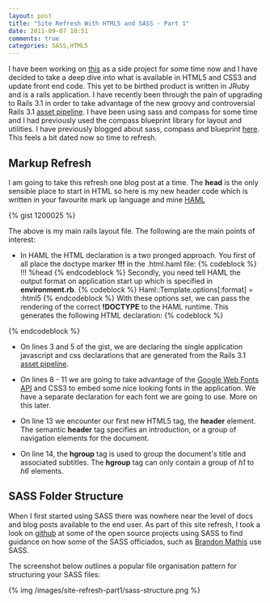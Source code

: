 ```yaml
---
layout: post
title: "Site Refresh With HTML5 and SASS - Part 1"
date: 2011-09-07 10:51
comments: true
categories: SASS,HTML5
---
```

I have been working on <a href="http://www.leadcapturer.com/" target="_blank">this</a> as a side project for some time now and I have decided to take a deep dive into what is available in HTML5 and CSS3 and update front end code. This yet to be birthed product is written in JRuby and is a rails application.  I have recently been through the pain of upgrading to Rails 3.1 in order to take advantage of the new groovy and controversial Rails 3.1 <a href="http://guides.rubyonrails.org/asset_pipeline.html" target="_blank">asset pipeline</a>.  I have been using sass and compass for some time and I had previously used the compass blueprint library for layout and utilities.  I have previously blogged about sass, compass and blueprint <a href="http://thesoftwaresimpleton.blogspot.com/2010/03/rails-day-6-blueprint-compass-sass-and.html" target="_blank">here</a>. This feels a bit dated now so time to refresh.

## Markup Refresh

I am going to take this refresh one blog post at a time.  The **head** is the only sensible place to start in HTML so here is my new header code which is written in your favourite mark up language and mine <a href="http://haml-lang.com/" target="_blank">HAML</a>

{% gist 1200025 %}

The above is my main rails layout file.  The following are the main points of interest:

- In HAML the HTML declaration is a two pronged approach.  You first of all place the doctype marker __!!!__ in the .html.haml file:
{% codeblock  %}
 !!!
 %head
{% endcodeblock %}
  Secondly, you need tell HAML the output format on application start up which is specified in __environment.rb__.
{% codeblock %}
  Haml::Template.options[:format] = :html5
{% endcodeblock %}
  With these options set, we can pass the rendering of the correct __!DOCTYPE__ to the HAML runtime.
  This generates the following HTML declaration:
{% codeblock %}
  <!DOCTYPE html>
{% endcodeblock %}

- On lines 3 and 5 of the gist, we are declaring the single application javascript and css declarations that are generated from the Rails 3.1 <a href="http://guides.rubyonrails.org/asset_pipeline.html" target="_blank">asset pipeline</a>.  

- On lines 8 - 11 we are going to take advantage of the <a href="http://code.google.com/apis/webfonts/" target="_blank">Google Web Fonts API</a> and CSS3 to embed some nice looking fonts in the application.  We have a separate declaration for each font we are going to use.  More on this later.

- On line 13 we encounter our first new HTML5 tag, the __header__ element.  The semantic **header** tag specifies an introduction, or a group of navigation elements for the document.  

- On line 14, the **hgroup** tag is used to group the document's title and associated subtitles.  The **hgroup** tag can only contain a group of _h1_ to _h6_ elements.

## SASS Folder Structure

When I first started using SASS there was nowhere near the level of docs and blog posts available to the end user.  As part of this site refresh, I took a look on <a href="http://github.com/" target="_blank">github</a> at some of the open source projects using SASS to find guidance on how some of the SASS officiados, such as <a href="http://github.com/imathis" target="_blank">Brandon Mathis</a> use SASS.

The screenshot below outlines a popular file organisation pattern for structuring your SASS files:

{% img /images/site-refresh-part1/sass-structure.png %}